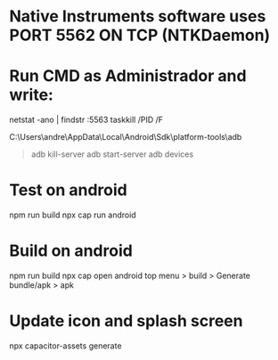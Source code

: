 # Native Instruments software uses PORT 5562 ON TCP (NTKDaemon)

# Run CMD as Administrador and write:

netstat -ano | findstr :5563
taskkill /PID <PID> /F

C:\Users\andre\AppData\Local\Android\Sdk\platform-tools\adb

> adb kill-server
> adb start-server
> adb devices

# Test on android

npm run build
npx cap run android

# Build on android

npm run build
npx cap open android
top menu > build > Generate bundle/apk > apk

# Update icon and splash screen

npx capacitor-assets generate
